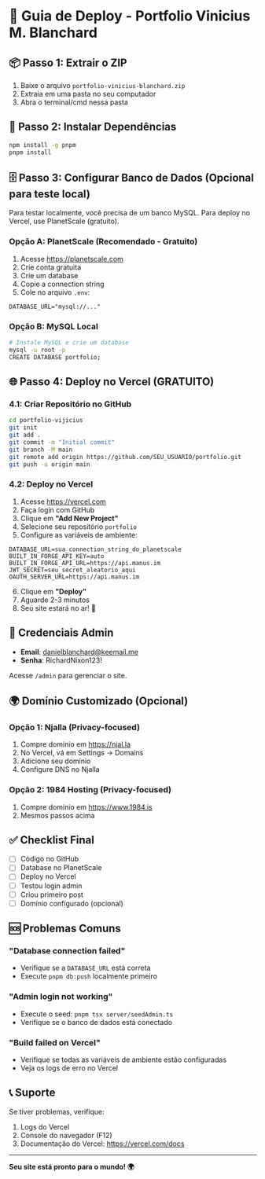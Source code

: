 # 🚀 Guia de Deploy - Portfolio Vinicius M. Blanchard

## 📦 Passo 1: Extrair o ZIP

1. Baixe o arquivo `portfolio-vinicius-blanchard.zip`
2. Extraia em uma pasta no seu computador
3. Abra o terminal/cmd nessa pasta

## 🔧 Passo 2: Instalar Dependências

```bash
npm install -g pnpm
pnpm install
```

## 🗄️ Passo 3: Configurar Banco de Dados (Opcional para teste local)

Para testar localmente, você precisa de um banco MySQL. Para deploy no Vercel, use PlanetScale (gratuito).

### Opção A: PlanetScale (Recomendado - Gratuito)
1. Acesse https://planetscale.com
2. Crie conta gratuita
3. Crie um database
4. Copie a connection string
5. Cole no arquivo `.env`:
```
DATABASE_URL="mysql://..."
```

### Opção B: MySQL Local
```bash
# Instale MySQL e crie um database
mysql -u root -p
CREATE DATABASE portfolio;
```

## 🌐 Passo 4: Deploy no Vercel (GRATUITO)

### 4.1: Criar Repositório no GitHub

```bash
cd portfolio-vijicius
git init
git add .
git commit -m "Initial commit"
git branch -M main
git remote add origin https://github.com/SEU_USUARIO/portfolio.git
git push -u origin main
```

### 4.2: Deploy no Vercel

1. Acesse https://vercel.com
2. Faça login com GitHub
3. Clique em **"Add New Project"**
4. Selecione seu repositório `portfolio`
5. Configure as variáveis de ambiente:

```
DATABASE_URL=sua_connection_string_do_planetscale
BUILT_IN_FORGE_API_KEY=auto
BUILT_IN_FORGE_API_URL=https://api.manus.im
JWT_SECRET=seu_secret_aleatorio_aqui
OAUTH_SERVER_URL=https://api.manus.im
```

6. Clique em **"Deploy"**
7. Aguarde 2-3 minutos
8. Seu site estará no ar! 🎉

## 🔐 Credenciais Admin

- **Email**: danielblanchard@keemail.me
- **Senha**: RichardNixon123!

Acesse `/admin` para gerenciar o site.

## 🌍 Domínio Customizado (Opcional)

### Opção 1: Njalla (Privacy-focused)
1. Compre domínio em https://njal.la
2. No Vercel, vá em Settings → Domains
3. Adicione seu domínio
4. Configure DNS no Njalla

### Opção 2: 1984 Hosting (Privacy-focused)
1. Compre domínio em https://www.1984.is
2. Mesmos passos acima

## ✅ Checklist Final

- [ ] Código no GitHub
- [ ] Database no PlanetScale
- [ ] Deploy no Vercel
- [ ] Testou login admin
- [ ] Criou primeiro post
- [ ] Domínio configurado (opcional)

## 🆘 Problemas Comuns

### "Database connection failed"
- Verifique se a `DATABASE_URL` está correta
- Execute `pnpm db:push` localmente primeiro

### "Admin login not working"
- Execute o seed: `pnpm tsx server/seedAdmin.ts`
- Verifique se o banco de dados está conectado

### "Build failed on Vercel"
- Verifique se todas as variáveis de ambiente estão configuradas
- Veja os logs de erro no Vercel

## 📞 Suporte

Se tiver problemas, verifique:
1. Logs do Vercel
2. Console do navegador (F12)
3. Documentação do Vercel: https://vercel.com/docs

---

**Seu site está pronto para o mundo! 🌍**

